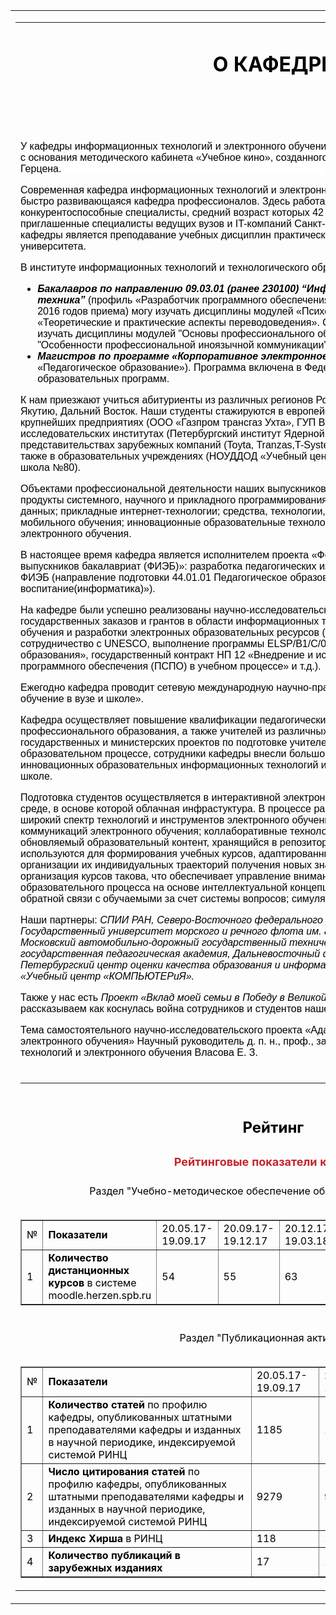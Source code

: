 <html>
<head></head>
<body link="#000000" style="color:#000000;">  
  <table width="100%" border="0" background="#ffffff">
  <tbody>
  <tr> 
  <td>             
   <table width="75%" border="0" align="center">
        <tbody>
        <tr>
        <td align="center">
	      <h1>О КАФЕДРЕ</h1><br /><br /><br />
        </td></tr>
        <tr><td align="left" style="font-family:'Montserrat',sans-serif"><p style="background-color:#ffffff;">
У кафедры информационных технологий и электронного обучения богатая история. Она началась в 1925 г. с основания методического кабинета «Учебное кино», созданного при кинолектории ЛГПИ им. А.И. Герцена.
</p>
<p>
Современная кафедра информационных технологий и электронного обучения — это многопрофильная быстро развивающаяся кафедра профессионалов. Здесь работают востребованные и конкурентоспособные специалисты, средний возраст которых 42 года. Это профессора, доктора наук, приглашенные специалисты ведущих вузов и IT-компаний Санкт-Петербурга. Одной из особенностей кафедры является преподавание учебных дисциплин практически на всех факультетах и в институтах университета.
</p>
<p>
В институте информационных технологий и технологического образования кафедра готовит:
</p>
<p>
<ul>
<li><b><i>Бакалавров по направлению 09.03.01 (ранее 230100) “Информатика и вычислительная техника”</i></b> (профиль «Разработчик программного обеспечения»). В процессе обучения студенты (2015 и 2016 годов приема) могу изучать дисциплины модулей «Психология кадрового менеджмента» и «Теоретические и практические аспекты переводоведения». Студенты 2017 и 2018 годов приема могу изучать дисциплины модулей "Основы професcионального общения на иностранном языке" и "Особенности профеcсиональной иноязычной коммуникации".
</li>	
<li><b><i>Магистров по программе «Корпоративное электронное обучение»</i></b>(направление 44.04.01 «Педагогическое образование»). Программа включена в Федеральный реестр примерных образовательных программ.</li>
</ul>
</p>
<p>
К нам приезжают учиться абитуриенты из различных регионов России, включая Север, Алтай, Сибирь, Якутию, Дальний Восток. Наши студенты стажируются в европейских вузах и проходят практику на крупнейших предприятиях (ООО «Газпром трансгаз Ухта», ГУП Водоканал Санкт-Петербурга), в научно-исследовательских институтах (Петербургский институт Ядерной физики им. Б.П. Константинова), в представительствах зарубежных компаний (Toyta, Tranzas,T-Systems, ТОО «Open Technologies Group»), а также в образовательных учреждениях (НОУДДОД «Учебный центр «КОМПЬЮТЕРиЯ», гимназия № 56, школа №80).
</p>
<p>
Объектами профессиональной деятельности наших выпускников являются: программная инженерия, продукты системного, научного и прикладного программирования, интеллектуальные системы и базы данных; прикладные интернет-технологии; средства, технологии, ресурсы и сервисы электронного и мобильного обучения; инновационные образовательные технологии и технологии корпоративного электронного обучения.
</p>
<p>
В настоящее время кафедра является исполнителем проекта «Федеральный интернет-экзамен для выпускников бакалавриат (ФИЭБ)»: разработка педагогических измерительных материалов для проекта ФИЭБ (направление подготовки 44.01.01 Педагогическое образование, дисциплина «Методика обучения и воспитание(информатика)»).
</p>
<p>
На кафедре были успешно реализованы научно-исследовательские проекты, работы в рамках государственных заказов и грантов в области информационных технологий в образовании, электронного обучения и разработки электронных образовательных ресурсов (работа с корпорацией Intel, сотрудничество с UNESCO, выполнение программы ELSP/B1/C/016 по проекту «Информатизация системы образования», государственный контракт НП 12 «Внедрение и использование пакета свободного программного обеспечения (ПСПО) в учебном процессе» и т.д.).
</p>
<p>
Ежегодно кафедра проводит сетевую международную научно-практическую конференцию «Электронное обучение в вузе и школе».
</p>
<p>
Кафедра осуществляет повышение квалификации педагогических кадров высшего, среднего, начального профессионального образования, а также учителей из различных регионов России. Участвуя в реализации государственных и министерских проектов по подготовке учителей нашей страны к использованию ИКТ в образовательном процессе, сотрудники кафедры внесли большой вклад в становление и развитие инновационных образовательных информационных технологий и электронного обучения в современной школе.
</p>
<p>
Подготовка студентов осуществляется в интерактивной электронной информационно-образовательной среде, в основе которой облачная инфрастуктура. В процессе работы преподаватели активно используют широкий спектр технологий и инструментов электронного обучения; синхронные и асинхронные методы коммуникаций электронного обучения; коллаборативные технологии; актуальный и постоянно обновляемый образовательный контент, хранящийся в репозитории. Материалы репозитория используются для формирования учебных курсов, адаптированных под потребности обучающихся и для организации их индивидуальных траекторий получения новых знаний. Содержание, структура и организация курсов такова, что обеспечивает управление вниманием, ведение диалогов с субъектами образовательного процесса на основе интеллектуальной концепции диалога; организацию динамической обратной связи с обучаемыми за счет системы вопросов; симуляции сценариев.
</p>
<p>
Наши партнеры: 
<i><a style="text-decoration:none;color:#000000;" href="http://www.spiiras.nw.ru/"><font face="sans-serif" color="#000000">СПИИ РАН, </font></a></i>
<i><a style="text-decoration: none" href="https://www.s-vfu.ru/"><font face="sans-serif" color="#000000">Северо-Восточного федерального университета им. М.К. Аммосова, </font></a></i>
<i><a style="text-decoration: none" href="https://gumrf.ru/"><font face="sans-serif" color="#000000">Государственный университет морского и речного флота им. адмирала С.О. Макарова, </font></a></i>
<i><a style="text-decoration: none" href="http://www.bgarf.ru/"><font face="sans-serif" color="#000000">БГА РФ, </font></a></i>
<i><a style="text-decoration: none" href="http://www.madi.ru/"><font face="sans-serif" color="#000000">Московский автомобильно-дорожный государственный технический университет, </font></a></i>
<i><a style="text-decoration: none" href="https://dic.academic.ru/dic.nsf/ruwiki/614562"><font face="sans-serif" color="#000000">Алтайская государственная педагогическая академия,</font></a></i>
<i><a style="text-decoration: none" href="https://www.dvfu.ru/"><font face="sans-serif" color="#000000">Дальневосточный федеральный университет,</font></a></i>
<i><a style="text-decoration: none" href="https://rcokoit.ru/"><font face="sans-serif" color="#000000">
Санкт-Петербургский центр оценки качества образования и информационных технологий,</font></a></i>
<i><a style="text-decoration: none" href="https://e-computeria.ru/"><font face="sans-serif" style="color:#000000;">НОУДДОД «Учебный центр «КОМПЬЮТЕРиЯ».</font></a></i>
</p>
<p>
Также у нас есть <i><a style="text-decoration: none" href="/department/about-us/ww2"><font face="sans-serif" color="#000000">Проект «Вклад моей семьи в Победу в Великой Отечественной Войне»</font></a></i>, где мы рассказываем как коснулась война сотрудников и студентов нашей кафедры.
</p>
<p>
Тема самостоятельного научно-исследовательского проекта 
«Адаптивные и интеллектуальные технологии электронного обучения»
Научный руководитель д. п. н., проф., заведующий кафедрой компьютерных
технологий и электронного обучения
Власова Е. З.

</td>
      </tr>
<tr>
      <td height="40">
        <hr width="100%" color="#000000">
      </td>
      </tr>
<tr><td>
<h2><p align='center'> Рейтинг </p></h2> 
</td></tr>
<tr><td align="center"> <b><font color="#C4262F" size="+1">Рейтинговые показатели кафедры</font></b><br><br></td></tr>
<tr><td align="center">Раздел "Учебно-методическое обеспечение образовательного процесса"
<br><br>
<table border="1" color="#C4262F"> 
<tr> 
<td background-color="#C4262F"> № </td> 
<td> <b>Показатели</b></td> 
<td>20.05.17-19.09.17</td> 
<td>20.09.17-19.12.17</td> 
<td>20.12.17-19.03.18</td> 
<td>20.03.17-19.05.18</td> 
<td>20.05.17-19.09.18</td> 
<td>20.09.18-19.12.18</td> 
</tr> 
<tr> 
<td> 1 </td> 
<td> <b>Количество дистанционных курсов</b> в системе moodle.herzen.spb.ru</td> 
<td>54</td> 
<td>55</td> 
<td>63</td> 
<td>66</td> 
<td>85</td> 
<td>102</td></tr> 
</table> 
</td></tr>
<tr><td align="center">
<br>
Раздел "Публикационная активность" 
<br><br>
<table border="1"> 
<tr> 
<td>№</td> 
<td><b>Показатели</b></td> 
<td>20.05.17-19.09.17</td> 
<td>20..09.17-19.12.17</td> 
<td>20.12.17-20.09.18</td> 
<td>20.09.18-19.12.18</td></tr> 
<tr> 
<td>1</td> 
<td><b>Количество статей</b> по профилю кафедры, опубликованных штатными преподавателями кафедры и изданных в научной периодике, индексируемой системой РИНЦ</td> 
<td>1185</td> 
<td>1229</td> 
<td>1254</td> 
<td>1395</td></tr> 
<tr> 
<td>2</td> 
<td><b>Число цитирования статей</b> по профилю кафедры, опубликованных штатными преподавателями кафедры и изданных в научной периодике, индексируемой системой РИНЦ</td> 
<td>9279</td> 
<td>9228</td> 
<td>10171</td> 
<td>12085</td></tr> 
<tr> 
<td>3</td> 
<td><b>Индекс Хирша</b> в РИНЦ</td> 
<td>118</td> 
<td>121</td> 
<td>128</td> 
<td>141</td></tr> 
<tr> 
<td>4</td> 
<td><b>Количество публикаций в зарубежных изданиях</b> 
<td>17</td> 
<td>17</td> 
<td>27</td> 
<td>11</td></td></tr> 
</table>
</td>	
</tr></tbody>
</body>	
</html>
<!-- Автор верстки: Михайлов Никита -->
